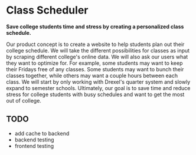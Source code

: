 # Class Scheduler

**Save college students time and stress by creating a personalized class schedule.**

Our product concept is to create a website to help students plan out their college schedule. We will take the different possibilities for classes as input by scraping different college's online data. We will also ask our users what they want to optimize for. For example, some students may want to keep their Fridays free of any classes. Some students may want to bunch their classes together, while others may want a couple hours between each class. We will start by only working with Drexel's quarter system and slowly expand to semester schools. Ultimately, our goal is to save time and reduce stress for college students with busy schedules and want to get the most out of college.

## TODO
- add cache to backend
- backend testing
- frontend testing
